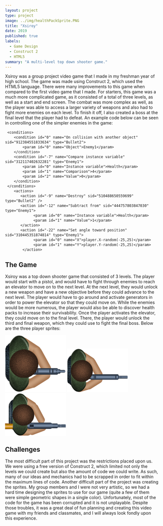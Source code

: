 ```yaml
---
layout: project
type: project
image: ../img/healthPackSprite.PNG
title: "Xsiroy"
date: 2019
published: true
labels:
  - Game Design
  - Construct 2
  - HTML5
summary: "A multi-level top down shooter game."
---
```


Xsiroy was a group project video game that I made in my freshman year of high school. The game was made using Construct 2, which used the HTML5 language. There were many improvements to this game when compared to the first video game that I made. For starters, this game was a much more complicated game, as it consisted of a total of three levels, as well as a start and end screen. The combat was more complex as well, as the player was able to access a larger variety of weapons and also had to fight more enemies on each level. To finish it off, I also created a boss at the final level that the player had to defeat. An example code below can be seen in controlling one of the simpler enemies in the game:

```
 <conditions>
    <condition id="0" name="On collision with another object" sid="912384551833634" type="Bullet2">
        <param id="0" name="Object">Enemy1</param>
    </condition>
    <condition id="-7" name="Compare instance variable" sid="312117402632281" type="Enemy1">
        <param id="0" name="Instance variable">Health</param>
        <param id="1" name="Comparison">4</param>
        <param id="2" name="Value">0</param>
    </condition>
 </conditions>
    <actions>
       <action id="-9" name="Destroy" sid="510488650559699" type="Bullet2" />
       <action id="-12" name="Subtract from" sid="444757803847030" type="Enemy1">
             <param id="0" name="Instance variable">Health</param>
             <param id="1" name="Value">1</param>
       </action>
       <action id="-22" name="Set angle toward position" sid="310445351874814" type="Enemy1">
             <param id="0" name="X">player.X-random(-25,25)</param>
             <param id="1" name="Y">player.Y-random(-25,25)</param>
        </action>
```

## The Game

  Xsiroy was a top down shooter game that consisted of 3 levels. The player would start with a pistol, and would have to fight through enemies to reach an elevator to move on to the next level. At the next level, they would unlock a new weapon and have a new objective before they could advance to the next level. The player would have to go around and activate generators in order to power the elevator so that they could move on. While the enemies would be more numerous, the player would also be able to discover health packs to increase their survivability. Once the player activates the elevator, they could move on to the final level. There, the player would unlock the third and final weapon, which they could use to fight the final boss. 
Below are the three player sprites:

<div class="text-center p-4">
  <img width="200px" src="../img/projects/player1.png" class="img-thumbnail" >
  <img width="200px" src="../img/projects/player2.png" class="img-thumbnail" >
  <img width="200px" src="../img/projects/player3.png" class="img-thumbnail" >
</div>
  
## Challenges

  The most difficult part of this project was the restrictions placed upon us. We were using a free version of Construct 2, which limited not only the levels we could create but also the amount of code we could write. As such, many of our ideas and mechanics had to be scrapped in order to fit within the maximum lines of code. Another difficult part of the project was creating the sprites. My group members and I were not very artistic, so we had a hard time designing the sprites to use for our game (quite a few of them were simple geometric shapes in a single color). Unfortunately, most of the code for the game has been corrupted and it is not unplayable. Despite those troubles, it was a great deal of fun planning and creating this video game with my friends and classmates, and I will always look fondly upon this experience. 
